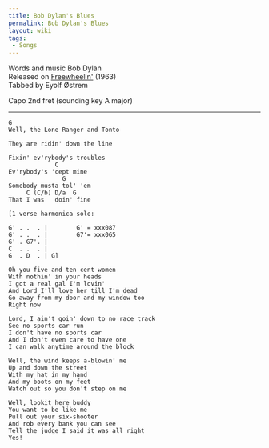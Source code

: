 ```yaml
---
title: Bob Dylan's Blues
permalink: Bob Dylan's Blues
layout: wiki
tags:
 - Songs
---
```


Words and music Bob Dylan  
Released on [Freewheelin'](Freewheelin') (1963)  
Tabbed by Eyolf Østrem

Capo 2nd fret (sounding key A major)

* * * * *

    G
    Well, the Lone Ranger and Tonto

    They are ridin' down the line

    Fixin' ev'rybody's troubles
                 C
    Ev'rybody's 'cept mine
                   G
    Somebody musta tol' 'em
         C (C/b) D/a  G
    That I was   doin' fine

    [1 verse harmonica solo:

    G' . .  . |        G' = xxx087
    G' . .  . |        G7'= xxx065
    G' . G7'. |
    C  . .  . |
    G  . D  . | G]

    Oh you five and ten cent women
    With nothin' in your heads
    I got a real gal I'm lovin'
    And Lord I'll love her till I'm dead
    Go away from my door and my window too
    Right now

    Lord, I ain't goin' down to no race track
    See no sports car run
    I don't have no sports car
    And I don't even care to have one
    I can walk anytime around the block

    Well, the wind keeps a-blowin' me
    Up and down the street
    With my hat in my hand
    And my boots on my feet
    Watch out so you don't step on me

    Well, lookit here buddy
    You want to be like me
    Pull out your six-shooter
    And rob every bank you can see
    Tell the judge I said it was all right
    Yes!
